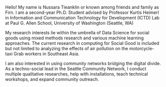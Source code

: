 Hello! My name is Nussara Tieanklin or known among friends and family as Firn.
I am a second-year Ph.D. Student advised by Professor Kurtis Heimerl in Information and Communication Technology for Development (ICTD) Lab at Paul G. Allen School, University of Washington (Seattle, WA) 


My research interests lie within the umbrella of Data Science for social goods using mixed methods research and various machine learning approaches.
The current research in computing for Social Good is included but not limited to analyzing  the effects of air pollution on the motorcycle-taxi Grab workers in Southeast Asia. 


I am also interested in using community networks bridging the digital divide. As a techno-social lead in the Seattle Community Network,
I conduct multiple qualitative researches, help with installations, teach technical workshops, and expand community outreach. 
